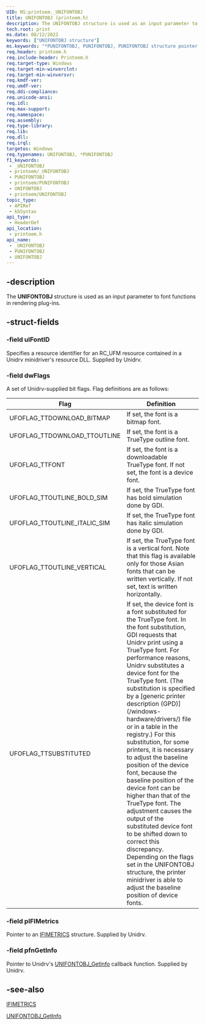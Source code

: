 ```yaml
---
UID: NS:printoem._UNIFONTOBJ
title: UNIFONTOBJ (printoem.h)
description: The UNIFONTOBJ structure is used as an input parameter to font functions in rendering plug-ins.
tech.root: print
ms.date: 08/12/2022
keywords: ["UNIFONTOBJ structure"]
ms.keywords: "*PUNIFONTOBJ, PUNIFONTOBJ, PUNIFONTOBJ structure pointer [Print Devices], UNIFONTOBJ, UNIFONTOBJ structure [Print Devices], _UNIFONTOBJ, print.unifontobj, print_unidrv-pscript_rendering_05a25ef3-5ce2-43f5-ae35-790691bda143.xml, printoem/PUNIFONTOBJ, printoem/UNIFONTOBJ"
req.header: printoem.h
req.include-header: Printoem.h
req.target-type: Windows
req.target-min-winverclnt: 
req.target-min-winversvr: 
req.kmdf-ver: 
req.umdf-ver: 
req.ddi-compliance: 
req.unicode-ansi: 
req.idl: 
req.max-support: 
req.namespace: 
req.assembly: 
req.type-library: 
req.lib: 
req.dll: 
req.irql: 
targetos: Windows
req.typenames: UNIFONTOBJ, *PUNIFONTOBJ
f1_keywords:
 - _UNIFONTOBJ
 - printoem/_UNIFONTOBJ
 - PUNIFONTOBJ
 - printoem/PUNIFONTOBJ
 - UNIFONTOBJ
 - printoem/UNIFONTOBJ
topic_type:
 - APIRef
 - kbSyntax
api_type:
 - HeaderDef
api_location:
 - printoem.h
api_name:
 - _UNIFONTOBJ
 - PUNIFONTOBJ
 - UNIFONTOBJ
---
```


## -description

The **UNIFONTOBJ** structure is used as an input parameter to font functions in rendering plug-ins.

## -struct-fields

### -field ulFontID

Specifies a resource identifier for an RC_UFM resource contained in a Unidrv minidriver's resource DLL. Supplied by Unidrv.

### -field dwFlags

A set of Unidrv-supplied bit flags. Flag definitions are as follows:

| Flag | Definition |
|--|--|
| UFOFLAG_TTDOWNLOAD_BITMAP | If set, the font is a bitmap font. |
| UFOFLAG_TTDOWNLOAD_TTOUTLINE | If set, the font is a TrueType outline font. |
| UFOFLAG_TTFONT | If set, the font is a downloadable TrueType font. If not set, the font is a device font. |
| UFOFLAG_TTOUTLINE_BOLD_SIM | If set, the TrueType font has bold simulation done by GDI. |
| UFOFLAG_TTOUTLINE_ITALIC_SIM | If set, the TrueType font has italic simulation done by GDI. |
| UFOFLAG_TTOUTLINE_VERTICAL | If set, the TrueType font is a vertical font. Note that this flag is available only for those Asian fonts that can be written vertically. If not set, text is written horizontally. |
| UFOFLAG_TTSUBSTITUTED | If set, the device font is a font substituted for the TrueType font. In the font substitution, GDI requests that Unidrv print using a TrueType font. For performance reasons, Unidrv substitutes a device font for the TrueType font. (The substitution is specified by a \[generic printer description (GPD)\](/windows-hardware/drivers/) file or in a table in the registry.) For this substitution, for some printers, it is necessary to adjust the baseline position of the device font, because the baseline position of the device font can be higher than that of the TrueType font. The adjustment causes the output of the substituted device font to be shifted down to correct this discrepancy. Depending on the flags set in the UNIFONTOBJ structure, the printer minidriver is able to adjust the baseline position of device fonts. |

### -field pIFIMetrics

Pointer to an [IFIMETRICS](/windows/win32/api/winddi/ns-winddi-ifimetrics) structure. Supplied by Unidrv.

### -field pfnGetInfo

Pointer to Unidrv's [UNIFONTOBJ_GetInfo](/windows-hardware/drivers/ddi/printoem/nc-printoem-pfngetinfo) callback function. Supplied by Unidrv.

## -see-also

[IFIMETRICS](/windows/win32/api/winddi/ns-winddi-ifimetrics)

[UNIFONTOBJ_GetInfo](/windows-hardware/drivers/ddi/printoem/nc-printoem-pfngetinfo)
